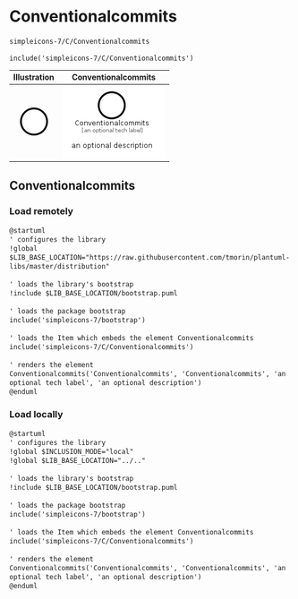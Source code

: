 # Conventionalcommits


```text
simpleicons-7/C/Conventionalcommits
```

```text
include('simpleicons-7/C/Conventionalcommits')
```



| Illustration | Conventionalcommits |
| :---: | :---: |
| ![illustration for Illustration](../../simpleicons-7/C/Conventionalcommits.png) | ![illustration for Conventionalcommits](../../simpleicons-7/C/Conventionalcommits.Local.png) |




## Conventionalcommits

### Load remotely
```plantuml
@startuml
' configures the library
!global $LIB_BASE_LOCATION="https://raw.githubusercontent.com/tmorin/plantuml-libs/master/distribution"

' loads the library's bootstrap
!include $LIB_BASE_LOCATION/bootstrap.puml

' loads the package bootstrap
include('simpleicons-7/bootstrap')

' loads the Item which embeds the element Conventionalcommits
include('simpleicons-7/C/Conventionalcommits')

' renders the element
Conventionalcommits('Conventionalcommits', 'Conventionalcommits', 'an optional tech label', 'an optional description')
@enduml
```

### Load locally
```plantuml
@startuml
' configures the library
!global $INCLUSION_MODE="local"
!global $LIB_BASE_LOCATION="../.."

' loads the library's bootstrap
!include $LIB_BASE_LOCATION/bootstrap.puml

' loads the package bootstrap
include('simpleicons-7/bootstrap')

' loads the Item which embeds the element Conventionalcommits
include('simpleicons-7/C/Conventionalcommits')

' renders the element
Conventionalcommits('Conventionalcommits', 'Conventionalcommits', 'an optional tech label', 'an optional description')
@enduml
```

